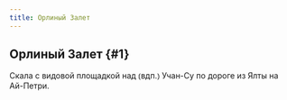 ```yaml
---
title: Орлиный Залет
---
```

## Орлиный Залет {#1}

Скала с видовой площадкой над ⦅вдп.⦆ Учан-Су по дороге из Ялты на Ай-Петри.
